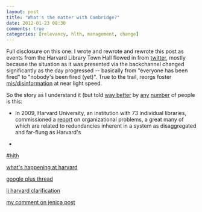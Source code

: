 ```yaml
---
layout: post
title: "What's the matter with Cambridge?"
date: 2012-01-23 08:30
comments: true
categories: [relevancy, hlth, management, change] 
---
```


Full disclosure on this one: I wrote and rewrote and rewrote this post as events from the Harvard Library Town Hall flowed in from [twitter](https://twitter.com/#!/search/%23hlth), mostly because the situation as it was presented via the backchannel changed significantly as the day progressed -- basically from "everyone has been fired" to "nobody's been fired (yet)". True to the trail, reorgs foster [mis/disinformation](http://www.randsinrepose.com/archives/2003/03/14/reorgs_for_the.html) at near light speed.

<!-- more -->

So the story as I understand it (but told [way better](http://gavialib.com/2012/01/restructuring/) by [any](http://chrisbourg.wordpress.com/2012/01/19/whats-happening-at-harvard/) [number](http://oodja.blogspot.com/2012/01/great-librarian-massacre-and-other.html) of people is this:

* In 2009, Harvard University, an institution with 73 individual libraries, commissioned a [report](http://www.provost.harvard.edu/reports/Library_Task_Force_Report.pdf) on organizational problems, a great many of which are related to redundancies inherent in a system as disaggregated and far-flung as Harvard's

* 


[#hlth](https://twitter.com/#!/search/%23hlth)

[what's happening at harvard](http://chrisbourg.wordpress.com/2012/01/19/whats-happening-at-harvard/)

[google plus thread](https://plus.google.com/u/0/108106506236836816610/posts/RXau1dC29ho)

[lj harvard clarification](http://lj.libraryjournal.com/2012/01/academic-libraries/after-furor-harvard-library-spokesperson-says-inaccurate-that-all-staff-will-have-to-reapply/)

[my comment on jenica post](http://www.attemptingelegance.com/?p=1463&cpage=1#comment-8187)
